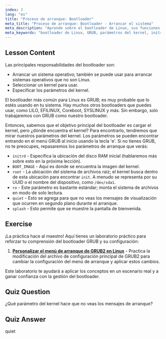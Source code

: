 ```yaml
---
index: 3
lang: "es"
title: "Proceso de arranque: Bootloader"
meta_title: "Proceso de arranque: Bootloader - Arrancar el sistema"
meta_description: "Aprende sobre el bootloader de Linux, sus funciones y parámetros comunes del kernel como initrd y root. Comprende GRUB y optimiza tu proceso de arranque de Linux."
meta_keywords: "bootloader de Linux, GRUB, parámetros del kernel, initrd, sistema de archivos raíz, proceso de arranque de Linux, tutorial de Linux, Linux para principiantes"
---
```


## Lesson Content

Las principales responsabilidades del bootloader son:

- Arrancar un sistema operativo; también se puede usar para arrancar sistemas operativos que no son Linux.
- Seleccionar un kernel para usar.
- Especificar los parámetros del kernel.

El bootloader más común para Linux es GRUB; es muy probable que lo estés usando en tu sistema. Hay muchos otros bootloaders que puedes usar, como LILO, EFILINUX, Coreboot, SYSLINUX y más. Sin embargo, solo trabajaremos con GRUB como nuestro bootloader.

Entonces, sabemos que el objetivo principal del bootloader es cargar el kernel, pero ¿dónde encuentra el kernel? Para encontrarlo, tendremos que mirar nuestros parámetros del kernel. Los parámetros se pueden encontrar entrando en el menú GRUB al inicio usando la tecla 'e'. Si no tienes GRUB, no te preocupes, repasaremos los parámetros de arranque que verás:

- `initrd` - Especifica la ubicación del disco RAM inicial (hablaremos más sobre esto en la próxima lección).
- `BOOT_IMAGE` - Aquí es donde se encuentra la imagen del kernel.
- `root` - La ubicación del sistema de archivos raíz; el kernel busca dentro de esta ubicación para encontrar `init`. A menudo se representa por su UUID o el nombre del dispositivo, como `/dev/sda1`.
- `ro` - Este parámetro es bastante estándar; monta el sistema de archivos en modo de solo lectura.
- `quiet` - Esto se agrega para que no veas los mensajes de visualización que ocurren en segundo plano durante el arranque.
- `splash` - Esto permite que se muestre la pantalla de bienvenida.

## Exercise

¡La práctica hace al maestro! Aquí tienes un laboratorio práctico para reforzar tu comprensión del bootloader GRUB y su configuración:

1. **[Personalizar el menú de arranque de GRUB2 en Linux](https://labex.io/es/labs/comptia-customize-the-grub2-boot-menu-in-linux-590859)** - Practica la modificación del archivo de configuración principal de GRUB2 para cambiar la configuración del menú de arranque y aplicar estos cambios.

Este laboratorio te ayudará a aplicar los conceptos en un escenario real y a ganar confianza con la gestión del bootloader.

## Quiz Question

¿Qué parámetro del kernel hace que no veas los mensajes de arranque?

## Quiz Answer

quiet

